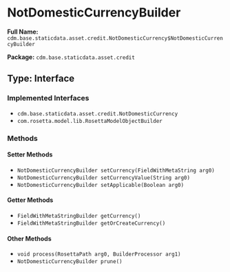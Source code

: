 # NotDomesticCurrencyBuilder

**Full Name:** `cdm.base.staticdata.asset.credit.NotDomesticCurrency$NotDomesticCurrencyBuilder`

**Package:** `cdm.base.staticdata.asset.credit`

## Type: Interface

### Implemented Interfaces

- `cdm.base.staticdata.asset.credit.NotDomesticCurrency`
- `com.rosetta.model.lib.RosettaModelObjectBuilder`

### Methods

#### Setter Methods

- `NotDomesticCurrencyBuilder setCurrency(FieldWithMetaString arg0)`
- `NotDomesticCurrencyBuilder setCurrencyValue(String arg0)`
- `NotDomesticCurrencyBuilder setApplicable(Boolean arg0)`

#### Getter Methods

- `FieldWithMetaStringBuilder getCurrency()`
- `FieldWithMetaStringBuilder getOrCreateCurrency()`

#### Other Methods

- `void process(RosettaPath arg0, BuilderProcessor arg1)`
- `NotDomesticCurrencyBuilder prune()`

